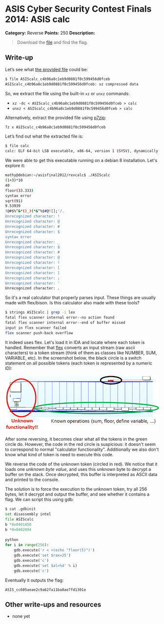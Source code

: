 # ASIS Cyber Security Contest Finals 2014: ASIS calc

**Category:** Reverse
**Points:** 250
**Description:**

> Download the [file](ASIScalc_c4b96a8c1eb9d0881f0c599456d0fceb) and find the flag.

## Write-up

Let’s see what [the provided file](ASIScalc_c4b96a8c1eb9d0881f0c599456d0fceb) could be:

```bash
$ file ASIScalc_c4b96a8c1eb9d0881f0c599456d0fceb
ASIScalc_c4b96a8c1eb9d0881f0c599456d0fceb: xz compressed data
```

So, we extract the file using the built-in `xz` or `unxz` commands:

* `xz -dc < ASIScalc_c4b96a8c1eb9d0881f0c599456d0fceb > calc`
* `unxz < ASIScalc_c4b96a8c1eb9d0881f0c599456d0fceb > calc`

Alternatively, extract the provided file using [p7zip](http://p7zip.sourceforge.net/):

```bash
7z x ASIScalc_c4b96a8c1eb9d0881f0c599456d0fceb
```

Let’s find out what the extracted file is:

```bash
$ file calc
calc: ELF 64-bit LSB executable, x86-64, version 1 (SYSV), dynamically linked (uses shared libs), for GNU/Linux 2.6.32, stripped
```

We were able to get this executable running on a debian 8 installation. Let's explore it:

```bash
mathy@debian:~/asisfinal2012/revcalc$ ./ASIScalc 
(1+3)*10       
40
floor(33.333)
syntax error
sqrt(91)
9.53939
!@#$%^&*()_)(*&^%$#@![];'/.
Unrecognized character: !
Unrecognized character: @
Unrecognized character: #
Unrecognized character: $
syntax error
Unrecognized character: _
Unrecognized character: $
Unrecognized character: #
Unrecognized character: @
Unrecognized character: !
Unrecognized character: [
Unrecognized character: ]
Unrecognized character: ;
Unrecognized character: '
Unrecognized character: .
```

So it's a real calculator that properly parses input. These things are usually made with flex/bison. Is this calculator also made with these tools?

```bash
$ strings ASIScalc | grep -i lex
fatal flex scanner internal error--no action found
fatal flex scanner internal error--end of buffer missed
input in flex scanner failed
flex scanner push-back overflow
```

It indeed uses flex. Let's load it in IDA and locate where each token is handled. Remember that [flex](http://flex.sourceforge.net/) converts an input stream (raw ascii characters) to a token stream (think of them as classes like NUMBER, SUM, VARIABLE, etc). In the screenshot below, the black circle is a switch statement on all possible tokens (each token is represented by a numeric ID):

![Handling Tokens](handletokens.png)

After some reversing, it becomes clear what all the tokens in the green circle do. However, the code in the red circle is suspicious: it doesn't seem to correspond to normal "calculator functionality". Additionally we also don't know what kind of token is need to execute this code.

We reverse the code of the unknown token (circled in red). We notice that it loads one _unknown byte value_, and uses this unknown byte to decrypt a buffer on the stack. Once decrypted, this buffer is interpreted as ASCII data and printed to the console.

The solution is to force the execution to the unknown token, try all 256 bytes, let it decrypt and output the buffer, and see whether it contains a flag. We can script this using gdb:

```python
$ cat .gdbinit
set disassembly intel
file ASIScalc
b *0x0401A50
b *0x0402094

python
for i in range(256):
	gdb.execute('r < <(echo "floor(5)")')
	gdb.execute('set $rax=25')
	gdb.execute('c')
	gdb.execute('set $al=%d' % i)
	gdb.execute('c')
```

Eventually it outputs the flag:

	ASIS_cc605aeae2c9a62fa11ba8ae7fd1301e

## Other write-ups and resources

* none yet
